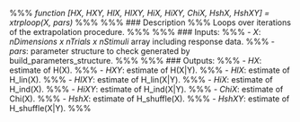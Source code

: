%%% *function [HX, HXY, HlX, HlXY, HiX, HiXY, ChiX, HshX, HshXY] = xtrploop(X, pars)*
%%%
%%% ### Description
%%% Loops over iterations of the extrapolation procedure.
%%%
%%% ### Inputs:
%%% - *X*: *nDimensions x nTrials x nStimuli* array including response data.
%%% - *pars*: parameter structure to check generated by build_parameters_structure.
%%%
%%% ### Outputs:
%%% - *HX*: estimate of H(X).
%%% - *HXY*: estimate of H(X|Y).
%%% - *HlX*: estimate of H_lin(X).
%%% - *HlXY*: estimate of H_lin(X|Y).
%%% - *HiX*: estimate of H_ind(X).
%%% - *HiXY*: estimate of H_ind(X|Y).
%%% - *ChiX*: estimate of Chi(X).
%%% - *HshX*: estimate of H_shuffle(X).
%%% - *HshXY*: estimate of H_shuffle(X|Y).
%%%

